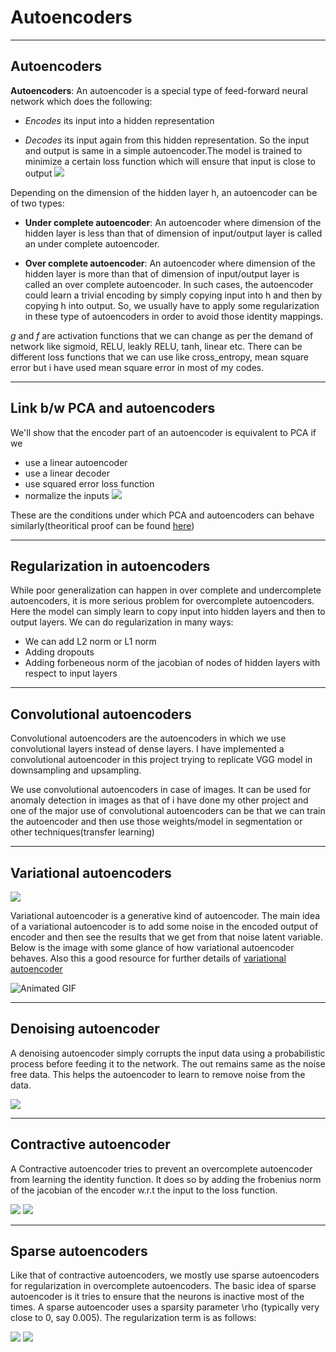 # Autoencoders
---
## Autoencoders
**Autoencoders**: An autoencoder is a special type of feed-forward neural network which does the following:

-  *Encodes* its input into a hidden representation

-  *Decodes* its input again from this hidden representation.
So the input and output is same in a simple autoencoder.The model is trained to minimize a certain loss function which will ensure that input is close to output
![](https://lh6.googleusercontent.com/kohYji2VOZmTHMvCizq0crmFdnJPghFJPWCh4U8FjP1wE_QYG93d_Q-qm4UGrEFZP_PORT-vVkwalztc1-Sj58uWWRmqJs8eta3fiq6B4CwTixFy6cbs8NP5Uf5yi8_RVIz6hKTH)

Depending on the dimension of the hidden layer h, an autoencoder can be of two types:

- **Under complete autoencoder**: An autoencoder where dimension of the hidden layer is less than that of dimension of input/output layer is called an under complete autoencoder.

- **Over complete autoencoder**: An autoencoder where dimension of the hidden layer is more than that of dimension of input/output layer is called an over complete autoencoder. In such cases, the autoencoder could learn a trivial encoding by simply copying input into h and then by copying h into output. So, we usually have to apply some regularization in these type of autoencoders in order to avoid those identity mappings.

*g* and *f* are activation functions that we can change as per the demand of network like sigmoid, RELU, leakly RELU, tanh, linear etc. There can be different loss functions that we can use like cross_entropy, mean square error but i have used mean square error in most of my codes.

---
## Link b/w PCA and autoencoders
We'll show that the encoder part of an autoencoder is equivalent to PCA if we 

- use a linear autoencoder
- use a linear decoder
- use squared error loss function
- normalize the inputs 
**![](https://lh5.googleusercontent.com/k5GJGRI4Qyf-0SL-6PYxTzVFUWTcMMQhrsI8q14bfVwGRJmPSEH4TMnvxlGdeMIcJBaRfLlyg4GL4jdkaDLkh5AaEieHpmZBxCdJEtEf2ly5Mp5g7L2UtFYvkPZUXQ972SzNOlOw)**

These are the conditions under which PCA and autoencoders can behave similarly(theoritical proof can be found [here](https://www.youtube.com/watch?v=0ZQxPIwuA4o&list=PLyqSpQzTE6M9gCgajvQbc68Hk_JKGBAYT&index=53))

---
## Regularization in autoencoders
While poor generalization can happen in over complete and undercomplete autoencoders, it is more serious problem for overcomplete autoencoders. Here the model can simply learn to copy input into hidden layers and then to output layers. We can do regularization in many ways:


- We can add L2 norm or L1 norm
- Adding dropouts
- Adding forbeneous norm of the jacobian of nodes of hidden layers with respect to input layers

---
## Convolutional autoencoders
Convolutional autoencoders are the autoencoders in which we use convolutional layers instead of dense layers. I have implemented a convolutional autoencoder in this project trying to replicate VGG model in downsampling and upsampling.

We use convolutional autoencoders in case of images. It can be used for anomaly detection in images as that of i have done my other project and one of the major use of convolutional autoencoders can be that we can train the autoencoder and then use those weights/model in segmentation or other techniques(transfer learning)


---
## Variational autoencoders
![](https://lh4.googleusercontent.com/TMmPiAbkBu0Q_CJhkXw5nw_-mEsQP92ngGck-QR5PuRuoMSF9oG4IxWH7wmW2Hb2mxRHy072CH5BsbxgaLBHlCQtVkHnHrjCVRNEeNgypaqqaU7Lb8zi-v5WHb4NUvYY98Ulu6vD)

Variational autoencoder is a generative kind of autoencoder. The main idea of a variational autoencoder is to add some noise in the encoded output of encoder and then see the results that we get from that noise latent variable. Below is the image with some glance of how variational autoencoder behaves. Also this a good resource for further details of [variational autoencoder](https://jaan.io/what-is-variational-autoencoder-vae-tutorial/)


![Animated GIF](https://media.giphy.com/media/26ufgj5LH3YKO1Zlu/giphy.gif)

---
## Denoising autoencoder

A denoising autoencoder simply corrupts the input data using a probabilistic process before feeding it to the network. The out remains same as the noise free data. This helps the autoencoder to learn to remove noise from the data.


**![](https://lh4.googleusercontent.com/3M7OZ5v4uicxmLsb-iWZOyCTgCYZjFR38AmMCJtKucXVHAmHcT-KWfeQb9nI0dETZFJuQBPE4TJDPWDYsZdSFlKYKPmehapzRdJQgzxiPC9fwh-wky74Pc1o6MYNdwBxdnff_5Ty)**


---
## Contractive autoencoder
A Contractive autoencoder tries to prevent an overcomplete autoencoder from learning the identity function. It does so by adding the frobenius norm of the  jacobian of the encoder w.r.t the input to the loss function.

**![](https://lh3.googleusercontent.com/CCwwNWDkljS8VJx5xliVFBE9ZwW8hTQrsy89AoK7R3UIaiF_1K76aqWwZMqWTJbIaRz_xjBe_CS8CxKGoorFMqQhpxYfoxj1DDZS9Kc1x1xDIb9VhiKyMypdkNfyW81bll-I95-8)**
**![](https://lh6.googleusercontent.com/_iKun7RWkUthafeaZ6UBNj4DRtzORAe8LhcE3PrAUNB-z-ZXb6I9nSOTMKppfpkbcdN_r63nQVwHgVS6PXTLDERhnRaZYNKOcq4U1xzNorm002Vmlp84923mXOEVclbzBZ18Sd23)**

---
## Sparse autoencoders
Like that of contractive autoencoders, we mostly use sparse autoencoders for regularization in overcomplete autoencoders. The basic idea of sparse autoencoder is it tries to ensure that the neurons is inactive most of the times. A sparse autoencoder uses a sparsity parameter \rho (typically very close to 0, say 0.005). The regularization term is as follows:

**![](https://lh5.googleusercontent.com/AFzShBO3nTR_l-XtM76eHBnf2j4X2OUuZ7fw2uZ0AfZtUqDt1s7je0xjqyy0gaGbly2k4taW_rlmNS2dwdGeT2ohQwfy68DXJc76Hqr9Z8ee31a8JXArHszdL2gXnctCAn8bo9Lm)**
**![](https://lh5.googleusercontent.com/BykFRQ137HHeN_UeZtfRDDa7T-Ztr70y-mUj5i3ZMIIsDsGTcu1jfvPcEAyE7GUPcEp6cFMypPJchVVGJ6dC_PDyTFXgSp4747UPw2TnODhPp_ftWvIOt6yxzKucn_hjQtFMRlCw)**
